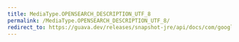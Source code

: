 ```yaml
---
title: MediaType.OPENSEARCH_DESCRIPTION_UTF_8
permalink: /MediaType.OPENSEARCH_DESCRIPTION_UTF_8/
redirect_to: https://guava.dev/releases/snapshot-jre/api/docs/com/google/common/net/MediaType.html#OPENSEARCH_DESCRIPTION_UTF_8
---
```

